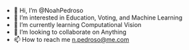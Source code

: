 - 👋 Hi, I’m @NoahPedroso
- 👀 I’m interested in Education, Voting, and Machine Learning
- 🌱 I’m currently learning Computational Vision
- 💞️ I’m looking to collaborate on Anything
- 📫 How to reach me n.pedroso@me.com

<!---
NoahPedroso/NoahPedroso is a ✨ special ✨ repository because its `README.md` (this file) appears on your GitHub profile.
You can click the Preview link to take a look at your changes.
--->
